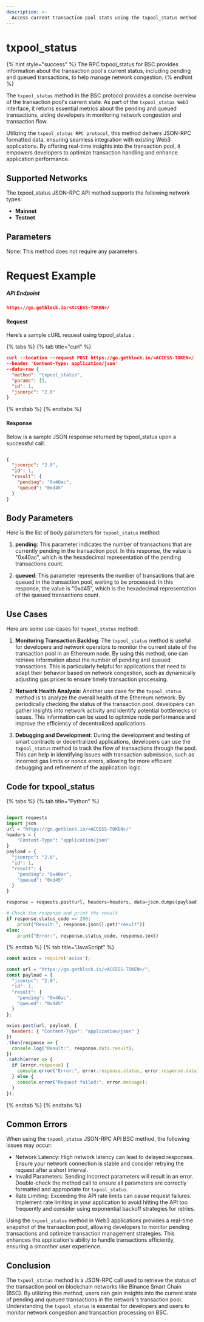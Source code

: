 ```yaml
---
description: >-
  Access current transaction pool stats using the txpool_status method via the JSON-RPC API Interface in the BSC protocol.
---
```


# txpool_status

{% hint style="success" %}
The RPC txpool_status for BSC provides information about the transaction pool's current status, including pending and queued transactions, to help manage network congestion.&#x20;
{% endhint %}

The `txpool_status` method in the BSC protocol provides a concise overview of the transaction pool's current state. As part of the `txpool_status Web3` interface, it returns essential metrics about the pending and queued transactions, aiding developers in monitoring network congestion and transaction flow.

Utilizing the `txpool_status RPC protocol`, this method delivers JSON-RPC formatted data, ensuring seamless integration with existing Web3 applications. By offering real-time insights into the transaction pool, it empowers developers to optimize transaction handling and enhance application performance.

## Supported Networks

The txpool_status JSON-RPC API method supports the following network types:
- **Mainnet**
- **Testnet**

## Parameters

None: This method does not require any parameters.

# Request Example

##### API Endpoint

```json
https://go.getblock.io/<ACCESS-TOKEN>/
```


#### Request

Here’s a sample cURL request using txpool_status :

{% tabs %}
{% tab title="curl" %}
```json
curl --location --request POST https://go.getblock.io/<ACCESS-TOKEN>/
--header 'Content-Type: application/json' 
--data-raw {
  "method": "txpool_status",
  "params": [],
  "id": 1,
  "jsonrpc": "2.0"
}
```
{% endtab %}
{% endtabs %}

#### Response

Below is a sample JSON response returned by txpool_status upon a successful call:

```json

{
  "jsonrpc": "2.0",
  "id": 1,
  "result": {
    "pending": "0x40ac",
    "queued": "0xd45"
  }
}

```

## Body Parameters

Here is the list of body parameters for `txpool_status` method:

1. **pending**: This parameter indicates the number of transactions that are currently pending in the transaction pool. In this response, the value is "0x40ac", which is the hexadecimal representation of the pending transactions count.

2. **queued**: This parameter represents the number of transactions that are queued in the transaction pool, waiting to be processed. In this response, the value is "0xd45", which is the hexadecimal representation of the queued transactions count.

## Use Cases

Here are some use-cases for `txpool_status` method:

1. **Monitoring Transaction Backlog**: The `txpool_status` method is useful for developers and network operators to monitor the current state of the transaction pool in an Ethereum node. By using this method, one can retrieve information about the number of pending and queued transactions. This is particularly helpful for applications that need to adapt their behavior based on network congestion, such as dynamically adjusting gas prices to ensure timely transaction processing.

2. **Network Health Analysis**: Another use case for the `txpool_status` method is to analyze the overall health of the Ethereum network. By periodically checking the status of the transaction pool, developers can gather insights into network activity and identify potential bottlenecks or issues. This information can be used to optimize node performance and improve the efficiency of decentralized applications.

3. **Debugging and Development**: During the development and testing of smart contracts or decentralized applications, developers can use the `txpool_status` method to track the flow of transactions through the pool. This can help in identifying issues with transaction submission, such as incorrect gas limits or nonce errors, allowing for more efficient debugging and refinement of the application logic.

## Code for txpool_status

{% tabs %}
{% tab title="Python" %}
```python

import requests
import json
url = "https://go.getblock.io/<ACCESS-TOKEN>/"
headers = {
    "Content-Type": "application/json"
}
payload = {
  "jsonrpc": "2.0",
  "id": 1,
  "result": {
    "pending": "0x40ac",
    "queued": "0xd45"
  }
}

response = requests.post(url, headers=headers, data=json.dumps(payload))

# Check the response and print the result
if response.status_code == 200:
    print("Result:", response.json().get("result"))
else:
    print("Error:", response.status_code, response.text)

```
{% endtab %}
{% tab title="JavaScript" %}
```javascript
const axios = require('axios');

const url = "https://go.getblock.io/<ACCESS-TOKEN>/";
const payload = {
  "jsonrpc": "2.0",
  "id": 1,
  "result": {
    "pending": "0x40ac",
    "queued": "0xd45"
  }
};

axios.post(url, payload, {
  headers: { "Content-Type": "application/json" }
})
.then(response => {
  console.log("Result:", response.data.result);
})
.catch(error => {
  if (error.response) {
    console.error("Error:", error.response.status, error.response.data);
  } else {
    console.error("Request failed:", error.message);
  }
});
```
{% endtab %}
{% endtabs %}

## Common Errors

When using the `txpool_status` JSON-RPC API BSC method, the following issues may occur:
- Network Latency: High network latency can lead to delayed responses. Ensure your network connection is stable and consider retrying the request after a short interval.
- Invalid Parameters: Sending incorrect parameters will result in an error. Double-check the method call to ensure all parameters are correctly formatted and appropriate for `txpool_status`.
- Rate Limiting: Exceeding the API rate limits can cause request failures. Implement rate limiting in your application to avoid hitting the API too frequently and consider using exponential backoff strategies for retries.

Using the `txpool_status` method in Web3 applications provides a real-time snapshot of the transaction pool, allowing developers to monitor pending transactions and optimize transaction management strategies. This enhances the application's ability to handle transactions efficiently, ensuring a smoother user experience.

## Conclusion

The `txpool_status` method is a JSON-RPC call used to retrieve the status of the transaction pool on blockchain networks like Binance Smart Chain (BSC). By utilizing this method, users can gain insights into the current state of pending and queued transactions in the network's transaction pool. Understanding the `txpool_status` is essential for developers and users to monitor network congestion and transaction processing on BSC.
